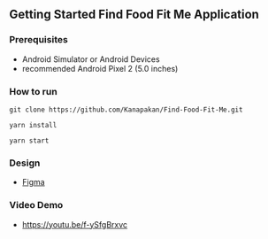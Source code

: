 ## Getting Started Find Food Fit Me Application

### **Prerequisites**

* Android Simulator or Android Devices
* recommended Android Pixel 2 (5.0 inches)

### **How to run**

```
git clone https://github.com/Kanapakan/Find-Food-Fit-Me.git
```

```
yarn install
```

```
yarn start
```
### **Design**
* [Figma](https://www.figma.com/file/jb5jwFyXKgHFx2iMU9a51l/Find-Food-Fit-Me?node-id=0%3A1)

### **Video Demo**
* https://youtu.be/f-ySfgBrxvc
